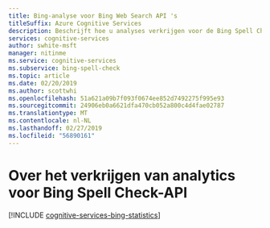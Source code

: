 ```yaml
---
title: Bing-analyse voor Bing Web Search API 's
titleSuffix: Azure Cognitive Services
description: Beschrijft hoe u analyses verkrijgen voor de Bing Spell Check-API.
services: cognitive-services
author: swhite-msft
manager: nitinme
ms.service: cognitive-services
ms.subservice: bing-spell-check
ms.topic: article
ms.date: 02/20/2019
ms.author: scottwhi
ms.openlocfilehash: 51a621a09b7f093f0674ee852d7492275f995e93
ms.sourcegitcommit: 24906eb0a6621dfa470cb052a800c4d4fae02787
ms.translationtype: MT
ms.contentlocale: nl-NL
ms.lasthandoff: 02/27/2019
ms.locfileid: "56890161"
---
```

# <a name="how-to-get-analytics-for-bing-spell-check-api"></a>Over het verkrijgen van analytics voor Bing Spell Check-API

[!INCLUDE [cognitive-services-bing-statistics](../../../includes/cognitive-services-bing-statistics.md)]
